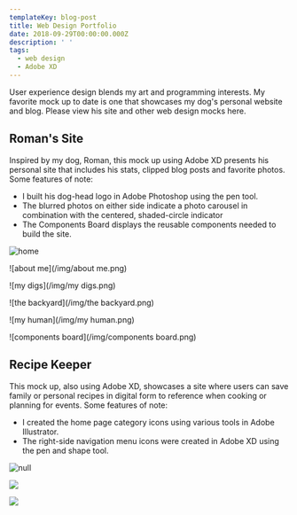 ```yaml
---
templateKey: blog-post
title: Web Design Portfolio
date: 2018-09-29T00:00:00.000Z
description: ' '
tags:
  - web design
  - Adobe XD
---
```



User experience design blends my art and programming interests. My favorite mock up to date is one that showcases my dog's personal website and blog. Please view his site and other web design mocks here.

## Roman's Site

Inspired by my dog, Roman, this mock up using Adobe XD presents his personal site that includes his stats, clipped blog posts and favorite photos. Some features of note:

* I built his dog-head logo in Adobe Photoshop using the pen tool.
* The blurred photos on either side indicate a photo carousel in combination with the centered, shaded-circle indicator
* The Components Board displays the reusable components needed to build the site. 

![home](/img/home.png)

![about me](/img/about me.png)

![my digs](/img/my digs.png)

![the backyard](/img/the backyard.png)

![my human](/img/my human.png)

![components board](/img/components board.png)

## Recipe Keeper

This mock up, also using Adobe XD, showcases a site where users can save family or personal recipes in digital form to reference when cooking or planning for events. Some features of note: 

* I created the home page category icons using various tools in Adobe Illustrator. 
* The right-side navigation menu icons were created in Adobe XD using the pen and shape tool.

![null](/img/start.png)

![](/img/selected_category.png)

![](/img/selected_recipe.png)
